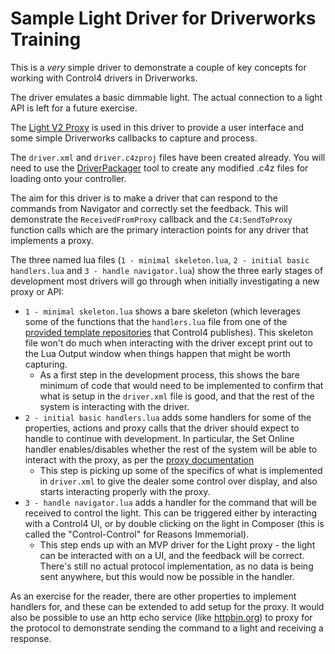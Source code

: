 # Sample Light Driver for Driverworks Training

This is a *very* simple driver to demonstrate a couple of key concepts for working with Control4 drivers in Driverworks.

The driver emulates a basic dimmable light.  The actual connection to a light API is left for a future exercise.

The [Light V2 Proxy](https://snap-one.github.io/docs-driverworks-proxyprotocol/#light-v2-capabilities) is used in this driver to provide a user interface and some simple Driverworks callbacks to capture and process.

The `driver.xml` and `driver.c4zproj` files have been created already.  You will need to use the [DriverPackager](https://github.com/snap-one/drivers-driverpackager) tool to create any modified .c4z files for loading onto your controller.

The aim for this driver is to make a driver that can respond to the commands from Navigator and correctly set the feedback.  This will demonstrate the `ReceivedFromProxy` callback and the `C4:SendToProxy` function calls which are the primary interaction points for any driver that implements a proxy.

The three named lua files (`1 - minimal skeleton.lua`, `2 - initial basic handlers.lua` and `3 - handle navigator.lua`) show the three early stages of development most drivers will go through when initially investigating a new proxy or API:

- `1 - minimal skeleton.lua` shows a bare skeleton (which leverages some of the functions that the `handlers.lua` file from one of the [provided template repositories](https://github.com/snap-one/drivers-common-public) that Control4 publishes).  This skeleton file won't do much when interacting with the driver except print out to the Lua Output window when things happen that might be worth capturing.
  - As a first step in the development process, this shows the bare minimum of code that would need to be implemented to confirm that what is setup in the `driver.xml` file is good, and that the rest of the system is interacting with the driver.
- `2 - initial basic handlers.lua` adds some handlers for some of the properties, actions and proxy calls that the driver should expect to handle to continue with development.  In particular, the Set Online handler enables/disables whether the rest of the system will be able to interact with the proxy, as per the [proxy documentation](https://snap-one.github.io/docs-driverworks-proxyprotocol/#min-on)
  - This step is picking up some of the specifics of what is implemented in `driver.xml` to give the dealer some control over display, and also starts interacting properly with the proxy.
- `3 - handle navigator.lua` adds a handler for the command that will be received to control the light.  This can be triggered either by interacting with a Control4 UI, or by double clicking on the light in Composer (this is called the "Control-Control" for Reasons Immemorial).
  - This step ends up with an MVP driver for the Light proxy - the light can be interacted with on a UI, and the feedback will be correct. There's still no actual protocol implementation, as no data is being sent anywhere, but this would now be possible in the handler.

As an exercise for the reader, there are other properties to implement handlers for, and these can be extended to add setup for the proxy.  It would also be possible to use an http echo service (like [httpbin.org](https://httpbin.org/)) to proxy for the protocol to demonstrate sending the command to a light and receiving a response.
